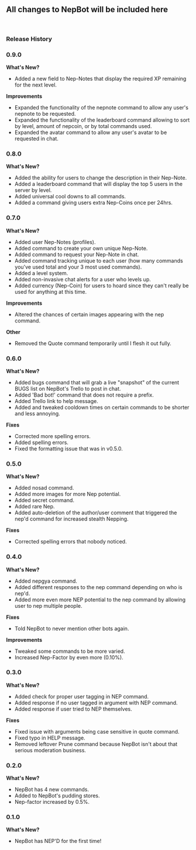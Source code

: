 ## All changes to NepBot will be included here

<br>
  
### Release History

### 0.9.0
   **What's New?**
   * Added a new field to Nep-Notes that display the required XP remaining for the next level.

   **Improvements**
   * Expanded the functionality of the nepnote command to allow any user's nepnote to be requested.
   * Expanded the functionality of the leaderboard command allowing to sort by level, amount of nepcoin, or by total commands used.
   * Expanded the avatar command to allow any user's avatar to be requested in chat.

### 0.8.0
   **What's New?**
   * Added the ability for users to change the description in their Nep-Note.
   * Added a leaderboard command that will display the top 5 users in the server by level.
   * Added universal cool downs to all commands.
   * Added a command giving users extra Nep-Coins once per 24hrs.

### 0.7.0
   **What's New?**
   * Added user Nep-Notes (profiles).
   * Added command to create your own unique Nep-Note.
   * Added command to request your Nep-Note in chat.
   * Added command tracking unique to each user (how many commands you've used total and your 3 most used commands).
   * Added a level system.
   * Added non-invasive chat alerts for a user who levels up.
   * Added currency (Nep-Coin) for users to hoard since they can't really be used for anything at this time. 

   **Improvements**
   * Altered the chances of certain images appearing with the nep command.

   **Other**
   * Removed the Quote command temporarily until I flesh it out fully.



### 0.6.0
   **What's New?**
   * Added bugs command that will grab a live "snapshot" of the current BUGS list on NepBot's Trello to post in chat.
   * Added 'Bad bot!' command that does not require a prefix.
   * Added Trello link to help message.
   * Added and tweaked cooldown times on certain commands to be shorter and less annoying.

   **Fixes**
   * Corrected more spelling errors.
   * Added spelling errors.
   * Fixed the formatting issue that was in v0.5.0.


### 0.5.0
   **What's New?**
   * Added nosad command.
   * Added more images for more Nep potential.
   * Added secret command.
   * Added rare Nep.
   * Added auto-deletion of the author/user comment that triggered the nep'd command for increased stealth Nepping.

   **Fixes**
   * Corrected spelling errors that nobody noticed.


### 0.4.0
   **What's New?**
   * Added nepgya command.
   * Added different responses to the nep command depending on who is nep'd.
   * Added more even more NEP potential to the nep command by allowing user to nep multiple people.

   **Fixes**
   * Told NepBot to never mention other bots again.

   **Improvements**
   * Tweaked some commands to be more varied.
   * Increased Nep-Factor by even more (0.10%).

### 0.3.0
   **What's New?**
   * Added check for proper user tagging in NEP command.
   * Added response if no user tagged in argument with NEP command.
   * Added response if user tried to NEP themselves.

   **Fixes**
   * Fixed issue with arguments being case sensitive in quote command.
   * Fixed typo in HELP message.
   * Removed leftover Prune command because NepBot isn't about that serious moderation business.

### 0.2.0
   **What's New?**
   * NepBot has 4 new commands.
   * Added to NepBot's pudding stores.
   * Nep-factor increased by 0.5%.

### 0.1.0
   **What's New?**
   * NepBot has NEP'D for the first time!